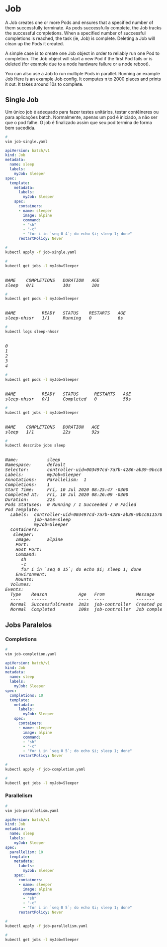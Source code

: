 # Job

A Job creates one or more Pods and ensures that a specified number of them successfully terminate. As pods successfully complete, the Job tracks the successful completions. When a specified number of successful completions is reached, the task (ie, Job) is complete. Deleting a Job will clean up the Pods it created.

A simple case is to create one Job object in order to reliably run one Pod to completion. The Job object will start a new Pod if the first Pod fails or is deleted (for example due to a node hardware failure or a node reboot).

You can also use a Job to run multiple Pods in parallel.
Running an example Job
Here is an example Job config. It computes π to 2000 places and prints it out. It takes around 10s to complete.

<!-- https://kubernetes.io/docs/concepts/workloads/controllers/job/ -->



## Single Job

Um único job é adequado para fazer testes unitários, testar contêineres ou para aplicações batch.
Normalmente, apenas um pod é iniciado, a não ser que o pod falhe.
O job é finalizado assim que seu pod termina de forma bem sucedida.


```bash
# 
vim job-single.yaml
```



```yaml
apiVersion: batch/v1
kind: Job
metadata:
  name: sleep
  labels:
    myJob: Sleeper
spec:
  template:
    metadata:
      labels:
        myJob: Sleeper
    spec:
      containers:
      - name: sleeper
        image: alpine
        command:
        - "sh"
        - "-c"
        - "for i in `seq 0 4`; do echo $i; sleep 1; done"
      restartPolicy: Never
```



```bash
# 
kubectl apply -f job-single.yaml
```



```bash
# 
kubectl get jobs -l myJob=Sleeper
```

<pre><i>
NAME    COMPLETIONS   DURATION   AGE
sleep   0/1           10s        10s
</i></pre>



```bash
# 
kubectl get pods -l myJob=Sleeper
```

<pre><i>
NAME          READY   STATUS    RESTARTS   AGE
sleep-nhssr   1/1     Running   0          6s
</i></pre>



```bash
# 
kubectl logs sleep-nhssr
```


<pre><i>
0
1
2
3
4
</i></pre>



```bash
# 
kubectl get pods -l myJob=Sleeper
```

<pre><i>
NAME          READY   STATUS      RESTARTS   AGE
sleep-nhssr   0/1     Completed   0          58s
</i></pre>



```bash
# 
kubectl get jobs -l myJob=Sleeper
```

<pre><i>
NAME    COMPLETIONS   DURATION   AGE
sleep   1/1           22s        92s
</i></pre>



```bash
# 
kubectl describe jobs sleep
```

<pre><i>
Name:           sleep
Namespace:      default
Selector:       controller-uid=003497cd-7a7b-4286-ab39-9bcc8115703d
Labels:         myJob=Sleeper
Annotations:    Parallelism:  1
Completions:    1
Start Time:     Fri, 10 Jul 2020 08:25:47 -0300
Completed At:   Fri, 10 Jul 2020 08:26:09 -0300
Duration:       22s
Pods Statuses:  0 Running / 1 Succeeded / 0 Failed
Pod Template:
  Labels:  controller-uid=003497cd-7a7b-4286-ab39-9bcc8115703d
           job-name=sleep
           myJob=Sleeper
  Containers:
   sleeper:
    Image:      alpine
    Port:       <none>
    Host Port:  <none>
    Command:
      sh
      -c
      for i in `seq 0 15`; do echo $i; sleep 1; done
    Environment:  <none>
    Mounts:       <none>
  Volumes:        <none>
Events:
  Type    Reason            Age   From            Message
  ----    ------            ----  ----            -------
  Normal  SuccessfulCreate  2m2s  job-controller  Created pod: sleep-nhssr
  Normal  Completed         100s  job-controller  Job completed
</i></pre>



## Jobs Paralelos

### Completions


```bash
# 
vim job-completion.yaml
```



```yaml
apiVersion: batch/v1
kind: Job
metadata:
  name: sleep
  labels:
    myJob: Sleeper
spec:
  completions: 10
  template:
    metadata:
      labels:
        myJob: Sleeper
    spec:
      containers:
      - name: sleeper
        image: alpine
        command:
        - "sh"
        - "-c"
        - "for i in `seq 0 5`; do echo $i; sleep 1; done"
      restartPolicy: Never
```



```bash
# 
kubectl apply -f job-completion.yaml
```



```bash
# 
kubectl get jobs -l myJob=Sleeper
```



### Parallelism


```bash
# 
vim job-parallelism.yaml
```



```yaml
apiVersion: batch/v1
kind: Job
metadata:
  name: sleep
  labels:
    myJob: Sleeper
spec:
  parallelism: 10
  template:
    metadata:
      labels:
        myJob: Sleeper
    spec:
      containers:
      - name: sleeper
        image: alpine
        command:
        - "sh"
        - "-c"
        - "for i in `seq 0 5`; do echo $i; sleep 1; done"
      restartPolicy: Never
```



```bash
# 
kubectl apply -f job-parallelism.yaml
```



```bash
# 
kubectl get jobs -l myJob=Sleeper
```


